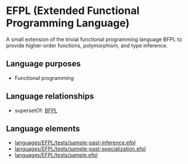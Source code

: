 # EFPL (Extended Functional Programming Language)
A small extension of the trivial functional programming language BFPL to provide higher-order functions, polymorphism, and type inference.
## Language purposes
* Functional programming

## Language relationships
* supersetOf: [BFPL](http://softlang.github.io/yas/languages/bfpl.html)

## Language elements
* [languages/EFPL/tests/sample-past-inference.efpl](../../languages/EFPL/tests/sample-past-inference.efpl)
* [languages/EFPL/tests/sample-past-specialization.efpl](../../languages/EFPL/tests/sample-past-specialization.efpl)
* [languages/EFPL/tests/sample.efpl](../../languages/EFPL/tests/sample.efpl)
